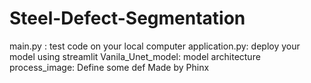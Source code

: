 # Steel-Defect-Segmentation
main.py : test code on your local computer
application.py: deploy your model using streamlit
Vanila_Unet_model: model architecture
process_image: Define some def 
Made by Phinx
